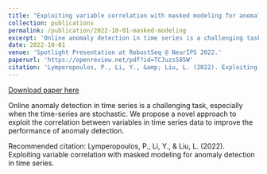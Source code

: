 ```yaml
---
title: "Exploiting variable correlation with masked modeling for anomaly detection in time series."
collection: publications
permalink: /publication/2022-10-01-masked-modeling
excerpt: 'Online anomaly detection in time series is a challenging task, especially when the time-series are stochastic. We propose a novel approach to exploit the correlation between variables in time series data to improve the performance of anomaly detection.'
date: 2022-10-01
venue: 'Spotlight Presentation at RobustSeq @ NeurIPS 2022.'
paperurl: 'https://openreview.net/pdf?id=TCJuzs585W'
citation: 'Lymperopoulos, P., Li, Y., &amp; Liu, L. (2022). Exploiting variable correlation with masked modeling for anomaly detection in time series.'
---
```


<a href='https://openreview.net/pdf?id=TCJuzs585W'>Download paper here</a>

Online anomaly detection in time series is a challenging task, especially when the time-series are stochastic. We propose a novel approach to exploit the correlation between variables in time series data to improve the performance of anomaly detection.

Recommended citation: Lymperopoulos, P., Li, Y., & Liu, L. (2022). Exploiting variable correlation with masked modeling for anomaly detection in time series.